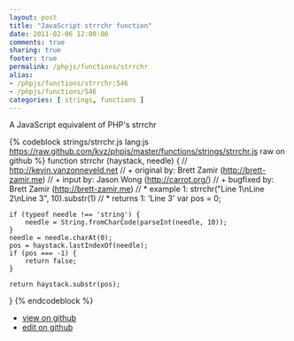 ```yaml
---
layout: post
title: "JavaScript strrchr function"
date: 2011-02-06 12:00:00
comments: true
sharing: true
footer: true
permalink: /phpjs/functions/strrchr
alias:
- /phpjs/functions/strrchr:546
- /phpjs/functions/546
categories: [ strings, functions ]
---
```

A JavaScript equivalent of PHP's strrchr
<!-- more -->
{% codeblock strings/strrchr.js lang:js https://raw.github.com/kvz/phpjs/master/functions/strings/strrchr.js raw on github %}
function strrchr (haystack, needle) {
    // http://kevin.vanzonneveld.net
    // +   original by: Brett Zamir (http://brett-zamir.me)
    // +   input by: Jason Wong (http://carrot.org/)
    // +   bugfixed by: Brett Zamir (http://brett-zamir.me)
    // *     example 1: strrchr("Line 1\nLine 2\nLine 3", 10).substr(1)
    // *     returns 1: 'Line 3'
    var pos = 0;

    if (typeof needle !== 'string') {
        needle = String.fromCharCode(parseInt(needle, 10));
    }
    needle = needle.charAt(0);
    pos = haystack.lastIndexOf(needle);
    if (pos === -1) {
        return false;
    }

    return haystack.substr(pos);
}
{% endcodeblock %}
<ul>
 <li><a href="https://github.com/kvz/phpjs/blob/master/functions/strings/strrchr.js">view on github</a></li>
 <li><a href="https://github.com/kvz/phpjs/edit/master/functions/strings/strrchr.js">edit on github</a></li>
</ul>
